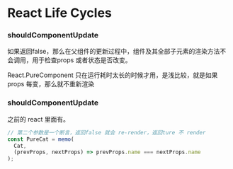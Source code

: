 # React Life Cycles

### shouldComponentUpdate

如果返回false，那么在父组件的更新过程中，组件及其全部子元素的渲染方法不会调用，用于检查props 或者状态是否改变。

React.PureComponent 只在运行耗时太长的时候才用，是浅比较，就是如果props 每变，那么就不重新渲染

### shouldComponentUpdate

之前的 react 里面有。

```jsx
// 第二个参数是一个断言，返回false 就会 re-render，返回ture 不 render
const PureCat = memo(
  Cat,
  (prevProps, nextProps) => prevProps.name === nextProps.name
);
```